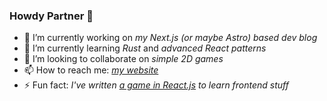 ### Howdy Partner 👋

- 🔭 I’m currently working on *my Next.js (or maybe Astro) based dev blog*
- 🌱 I’m currently learning *Rust* and *advanced React patterns*
- 👯 I’m looking to collaborate on *simple 2D games*
- 📫 How to reach me: *[my website](https://realhe.ro)*
- ⚡ Fun fact: *I've written [a game in React.js](https://retrolove.itch.io/whack-a-zombie-mole) to learn frontend stuff*
